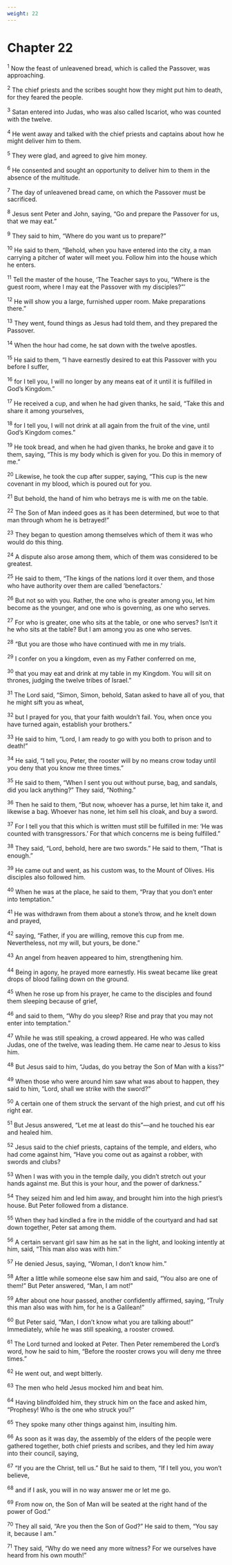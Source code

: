 ```yaml
---
weight: 22
---
```


# Chapter 22

<sup>1</sup> Now the feast of unleavened bread, which is called the Passover, was approaching. 

<sup>2</sup> The chief priests and the scribes sought how they might put him to death, for they feared the people. 

<sup>3</sup> Satan entered into Judas, who was also called Iscariot, who was counted with the twelve. 

<sup>4</sup> He went away and talked with the chief priests and captains about how he might deliver him to them. 

<sup>5</sup> They were glad, and agreed to give him money. 

<sup>6</sup> He consented and sought an opportunity to deliver him to them in the absence of the multitude. 

<sup>7</sup> The day of unleavened bread came, on which the Passover must be sacrificed. 

<sup>8</sup> Jesus sent Peter and John, saying, “Go and prepare the Passover for us, that we may eat.” 

<sup>9</sup> They said to him, “Where do you want us to prepare?” 

<sup>10</sup> He said to them, “Behold, when you have entered into the city, a man carrying a pitcher of water will meet you. Follow him into the house which he enters. 

<sup>11</sup> Tell the master of the house, ‘The Teacher says to you, “Where is the guest room, where I may eat the Passover with my disciples?”’ 

<sup>12</sup> He will show you a large, furnished upper room. Make preparations there.” 

<sup>13</sup> They went, found things as Jesus had told them, and they prepared the Passover. 

<sup>14</sup> When the hour had come, he sat down with the twelve apostles. 

<sup>15</sup> He said to them, “I have earnestly desired to eat this Passover with you before I suffer, 

<sup>16</sup> for I tell you, I will no longer by any means eat of it until it is fulfilled in God’s Kingdom.” 

<sup>17</sup> He received a cup, and when he had given thanks, he said, “Take this and share it among yourselves, 

<sup>18</sup> for I tell you, I will not drink at all again from the fruit of the vine, until God’s Kingdom comes.” 

<sup>19</sup> He took bread, and when he had given thanks, he broke and gave it to them, saying, “This is my body which is given for you. Do this in memory of me.” 

<sup>20</sup> Likewise, he took the cup after supper, saying, “This cup is the new covenant in my blood, which is poured out for you. 

<sup>21</sup> But behold, the hand of him who betrays me is with me on the table. 

<sup>22</sup> The Son of Man indeed goes as it has been determined, but woe to that man through whom he is betrayed!” 

<sup>23</sup> They began to question among themselves which of them it was who would do this thing. 

<sup>24</sup> A dispute also arose among them, which of them was considered to be greatest. 

<sup>25</sup> He said to them, “The kings of the nations lord it over them, and those who have authority over them are called ‘benefactors.’ 

<sup>26</sup> But not so with you. Rather, the one who is greater among you, let him become as the younger, and one who is governing, as one who serves. 

<sup>27</sup> For who is greater, one who sits at the table, or one who serves? Isn’t it he who sits at the table? But I am among you as one who serves. 

<sup>28</sup> “But you are those who have continued with me in my trials. 

<sup>29</sup> I confer on you a kingdom, even as my Father conferred on me, 

<sup>30</sup> that you may eat and drink at my table in my Kingdom. You will sit on thrones, judging the twelve tribes of Israel.” 

<sup>31</sup> The Lord said, “Simon, Simon, behold, Satan asked to have all of you, that he might sift you as wheat, 

<sup>32</sup> but I prayed for you, that your faith wouldn’t fail. You, when once you have turned again, establish your brothers.” 

<sup>33</sup> He said to him, “Lord, I am ready to go with you both to prison and to death!” 

<sup>34</sup> He said, “I tell you, Peter, the rooster will by no means crow today until you deny that you know me three times.” 

<sup>35</sup> He said to them, “When I sent you out without purse, bag, and sandals, did you lack anything?” They said, “Nothing.” 

<sup>36</sup> Then he said to them, “But now, whoever has a purse, let him take it, and likewise a bag. Whoever has none, let him sell his cloak, and buy a sword. 

<sup>37</sup> For I tell you that this which is written must still be fulfilled in me: ‘He was counted with transgressors.’ For that which concerns me is being fulfilled.” 

<sup>38</sup> They said, “Lord, behold, here are two swords.” He said to them, “That is enough.” 

<sup>39</sup> He came out and went, as his custom was, to the Mount of Olives. His disciples also followed him. 

<sup>40</sup> When he was at the place, he said to them, “Pray that you don’t enter into temptation.” 

<sup>41</sup> He was withdrawn from them about a stone’s throw, and he knelt down and prayed, 

<sup>42</sup> saying, “Father, if you are willing, remove this cup from me. Nevertheless, not my will, but yours, be done.” 

<sup>43</sup> An angel from heaven appeared to him, strengthening him. 

<sup>44</sup> Being in agony, he prayed more earnestly. His sweat became like great drops of blood falling down on the ground. 

<sup>45</sup> When he rose up from his prayer, he came to the disciples and found them sleeping because of grief, 

<sup>46</sup> and said to them, “Why do you sleep? Rise and pray that you may not enter into temptation.” 

<sup>47</sup> While he was still speaking, a crowd appeared. He who was called Judas, one of the twelve, was leading them. He came near to Jesus to kiss him. 

<sup>48</sup> But Jesus said to him, “Judas, do you betray the Son of Man with a kiss?” 

<sup>49</sup> When those who were around him saw what was about to happen, they said to him, “Lord, shall we strike with the sword?” 

<sup>50</sup> A certain one of them struck the servant of the high priest, and cut off his right ear. 

<sup>51</sup> But Jesus answered, “Let me at least do this”—and he touched his ear and healed him. 

<sup>52</sup> Jesus said to the chief priests, captains of the temple, and elders, who had come against him, “Have you come out as against a robber, with swords and clubs? 

<sup>53</sup> When I was with you in the temple daily, you didn’t stretch out your hands against me. But this is your hour, and the power of darkness.” 

<sup>54</sup> They seized him and led him away, and brought him into the high priest’s house. But Peter followed from a distance. 

<sup>55</sup> When they had kindled a fire in the middle of the courtyard and had sat down together, Peter sat among them. 

<sup>56</sup> A certain servant girl saw him as he sat in the light, and looking intently at him, said, “This man also was with him.” 

<sup>57</sup> He denied Jesus, saying, “Woman, I don’t know him.” 

<sup>58</sup> After a little while someone else saw him and said, “You also are one of them!” But Peter answered, “Man, I am not!” 

<sup>59</sup> After about one hour passed, another confidently affirmed, saying, “Truly this man also was with him, for he is a Galilean!” 

<sup>60</sup> But Peter said, “Man, I don’t know what you are talking about!” Immediately, while he was still speaking, a rooster crowed. 

<sup>61</sup> The Lord turned and looked at Peter. Then Peter remembered the Lord’s word, how he said to him, “Before the rooster crows you will deny me three times.” 

<sup>62</sup> He went out, and wept bitterly. 

<sup>63</sup> The men who held Jesus mocked him and beat him. 

<sup>64</sup> Having blindfolded him, they struck him on the face and asked him, “Prophesy! Who is the one who struck you?” 

<sup>65</sup> They spoke many other things against him, insulting him. 

<sup>66</sup> As soon as it was day, the assembly of the elders of the people were gathered together, both chief priests and scribes, and they led him away into their council, saying, 

<sup>67</sup> “If you are the Christ, tell us.” But he said to them, “If I tell you, you won’t believe, 

<sup>68</sup> and if I ask, you will in no way answer me or let me go. 

<sup>69</sup> From now on, the Son of Man will be seated at the right hand of the power of God.” 

<sup>70</sup> They all said, “Are you then the Son of God?” He said to them, “You say it, because I am.” 

<sup>71</sup> They said, “Why do we need any more witness? For we ourselves have heard from his own mouth!” 


